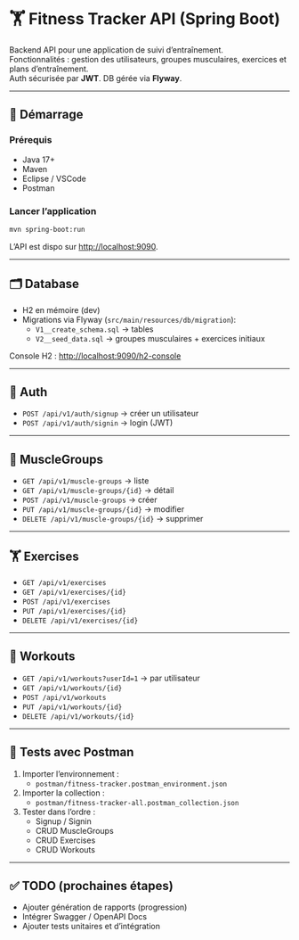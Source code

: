 # 🏋️ Fitness Tracker API (Spring Boot)

Backend API pour une application de suivi d’entraînement.  
Fonctionnalités : gestion des utilisateurs, groupes musculaires, exercices et plans d’entraînement.  
Auth sécurisée par **JWT**. DB gérée via **Flyway**.

---

## 🚀 Démarrage

### Prérequis
- Java 17+
- Maven
- Eclipse / VSCode
- Postman

### Lancer l’application
```bash
mvn spring-boot:run
```

L’API est dispo sur [http://localhost:9090](http://localhost:9090).

---

## 🗂️ Database
- H2 en mémoire (dev)  
- Migrations via Flyway (`src/main/resources/db/migration`):
  - `V1__create_schema.sql` → tables
  - `V2__seed_data.sql` → groupes musculaires + exercices initiaux

Console H2 : [http://localhost:9090/h2-console](http://localhost:9090/h2-console)

---

## 🔑 Auth
- `POST /api/v1/auth/signup` → créer un utilisateur
- `POST /api/v1/auth/signin` → login (JWT)

---

## 💪 MuscleGroups
- `GET /api/v1/muscle-groups` → liste
- `GET /api/v1/muscle-groups/{id}` → détail
- `POST /api/v1/muscle-groups` → créer
- `PUT /api/v1/muscle-groups/{id}` → modifier
- `DELETE /api/v1/muscle-groups/{id}` → supprimer

---

## 🏋️ Exercises
- `GET /api/v1/exercises`
- `GET /api/v1/exercises/{id}`
- `POST /api/v1/exercises`
- `PUT /api/v1/exercises/{id}`
- `DELETE /api/v1/exercises/{id}`

---

## 📅 Workouts
- `GET /api/v1/workouts?userId=1` → par utilisateur
- `GET /api/v1/workouts/{id}`
- `POST /api/v1/workouts`
- `PUT /api/v1/workouts/{id}`
- `DELETE /api/v1/workouts/{id}`

---

## 🧪 Tests avec Postman
1. Importer l’environnement :
   - `postman/fitness-tracker.postman_environment.json`
2. Importer la collection :
   - `postman/fitness-tracker-all.postman_collection.json`
3. Tester dans l’ordre :
   - Signup / Signin
   - CRUD MuscleGroups
   - CRUD Exercises
   - CRUD Workouts

---

## ✅ TODO (prochaines étapes)
- Ajouter génération de rapports (progression)
- Intégrer Swagger / OpenAPI Docs
- Ajouter tests unitaires et d’intégration

